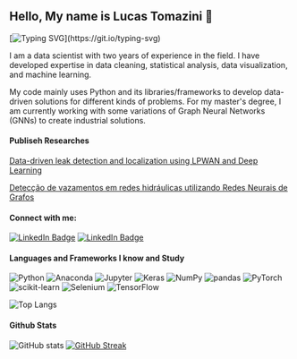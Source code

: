 ## Hello, My name is Lucas Tomazini 👋

[![Typing SVG](https://readme-typing-svg.herokuapp.com?size=24&width=600&lines=Welcome+To+My+GitHub+Profile!)](https://git.io/typing-svg)


I am a data scientist with two years of experience in the field. I have developed expertise in data cleaning, statistical analysis, data visualization, and machine learning.

My code mainly uses Python and its libraries/frameworks to develop data-driven solutions for different kinds of problems. For my master's degree, I am currently working with some variations of Graph Neural Networks (GNNs) to create industrial solutions.

#### Publiseh Researches

<a href='https://www.researchgate.net/publication/362203750_Data-driven_leak_detection_and_localization_using_LPWAN_and_Deep_Learning' target= '_self'> Data-driven leak detection and localization using LPWAN and Deep Learning </a>

<a href='https://www.sba.org.br/cba2022/wp-content/uploads/artigos_cba2022/paper_8787.pdf' tagert = '_self'> Detecção de vazamentos em redes hidráulicas utilizando Redes Neurais de Grafos </a>


#### Connect with me:
<p align="left">
<a href="https://www.linkedin.com/in/lucas-tomazini"><img src="https://img.shields.io/badge/LinkedIn-blue?style=for-the-badge&logo=linkedin&logoColor=white" alt="LinkedIn Badge"></a>
<a href="https://www.linkedin.com/in/lucas-tomazini"><img src="https://img.shields.io/badge/Gmail-D14836?style=for-the-badge&logo=gmail&logoColor=white" alt="LinkedIn Badge"></a>
</p>

#### Languages and Frameworks I know and Study

![Python](https://img.shields.io/badge/python-3670A0?style=for-the-badge&logo=python&logoColor=ffdd54)
![Anaconda](https://img.shields.io/static/v1?style=for-the-badge&message=Anaconda&color=44A833&logo=Anaconda&logoColor=FFFFFF&label=)
![Jupyter](https://img.shields.io/static/v1?style=for-the-badge&message=Jupyter&color=F37626&logo=Jupyter&logoColor=FFFFFF&label=)
![Keras](https://img.shields.io/static/v1?style=for-the-badge&message=Keras&color=D00000&logo=Keras&logoColor=FFFFFF&label=)
![NumPy](https://img.shields.io/static/v1?style=for-the-badge&message=NumPy&color=013243&logo=NumPy&logoColor=FFFFFF&label=)
![pandas](https://img.shields.io/static/v1?style=for-the-badge&message=pandas&color=150458&logo=pandas&logoColor=FFFFFF&label=)
![PyTorch](https://img.shields.io/static/v1?style=for-the-badge&message=PyTorch&color=EE4C2C&logo=PyTorch&logoColor=FFFFFF&label=)
![scikit-learn](https://img.shields.io/static/v1?style=for-the-badge&message=scikit-learn&color=222222&logo=scikit-learn&logoColor=F7931E&label=)
![Selenium](https://img.shields.io/static/v1?style=for-the-badge&message=Selenium&color=43B02A&logo=Selenium&logoColor=FFFFFF&label=)
![TensorFlow](https://img.shields.io/static/v1?style=for-the-badge&message=TensorFlow&color=FF6F00&logo=TensorFlow&logoColor=FFFFFF&label=)



![Top Langs](https://github-readme-stats.vercel.app/api/top-langs/?username=LucasTomazini&hide_progress=true&layout=compact&theme=vision-friendly-dark&show_icons=true)



#### Github Stats
![GitHub stats](https://github-readme-stats.vercel.app/api?username=LucasTomazini&show_icons=true&theme=dark)
[![GitHub Streak](http://github-readme-streak-stats.herokuapp.com?user=LucasTomazini&theme=dark)](https://git.io/streak-stats)


